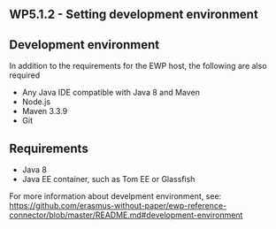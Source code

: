 ## WP5.1.2 - Setting development environment

## Development environment
In addition to the requirements for the EWP host, the following are also required

* Any Java IDE compatible with Java 8 and Maven
* Node.js
* Maven 3.3.9
* Git

## Requirements

* Java 8
* Java EE container, such as Tom EE or Glassfish

For more information about develpment environment, see: https://github.com/erasmus-without-paper/ewp-reference-connector/blob/master/README.md#development-environment
